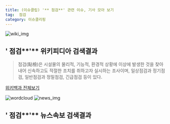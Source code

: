 ```yaml
---
title: (이슈클립) '** 점검**' 관련 이슈, 기사 모아 보기
tag:  점검
category: 이슈클리핑
---
```

![wiki_img](https://user-images.githubusercontent.com/42597476/44503234-41136a80-a6d0-11e8-9071-6fc6418eafe4.png)
## **'** 점검**'** 위키피디아 검색결과
>점검(點檢)은 시설물의 물리적, 기능적, 환경적 상황에 이상에 발생한 것을 찾아내어 신속하고도 적절한 조치를 취하고자 실시하는 조사이며, 일상점검과 정기점검, 일반점검과 정밀점검, 긴급점검 등이 있다.

<a href="https://ko.wikipedia.org/wiki/ 점검" target="_blank">위키백과 전체보기</a>

![wordcloud](https://s3.ap-northeast-2.amazonaws.com/lyrics101-wordcloud/2018-09-26-1537920662.png)
![news_img](https://user-images.githubusercontent.com/42597476/44507050-1206f400-a6e4-11e8-8d98-7ffbfebb353f.png)
## **'** 점검**'** 뉴스속보 검색결과

